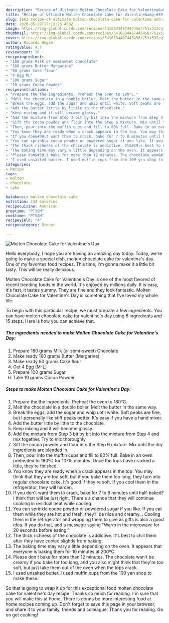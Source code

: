 ```yaml
---
description: "Recipe of Ultimate Molten Chocolate Cake for Valentine&amp;#39;s Day"
title: "Recipe of Ultimate Molten Chocolate Cake for Valentine&amp;#39;s Day"
slug: 1663-recipe-of-ultimate-molten-chocolate-cake-for-valentine-and-39-s-day
date: 2020-05-29T17:13:25.460Z
image: https://img-global.cpcdn.com/recipes/5410834487443456/751x532cq70/molten-chocolate-cake-for-valentines-day-recipe-main-photo.jpg
thumbnail: https://img-global.cpcdn.com/recipes/5410834487443456/751x532cq70/molten-chocolate-cake-for-valentines-day-recipe-main-photo.jpg
cover: https://img-global.cpcdn.com/recipes/5410834487443456/751x532cq70/molten-chocolate-cake-for-valentines-day-recipe-main-photo.jpg
author: Ricardo Hogan
ratingvalue: 4.7
reviewcount: 10
recipeingredient:
- "180 grams Milk or semisweet Chocolate"
- "160 grams Butter Margarine"
- "80 grams Cake flour"
- "4 Egg ML"
- "100 grams Sugar"
- "10 grams Cocoa Powder"
recipeinstructions:
- "Prepare the the ingredients. Preheat the oven to 180°C."
- "Melt the chocolate in a double boiler. Melt the butter in the same way."
- "Break the eggs, add the sugar and whip until white. Soft peaks are fine, but I personally like stiff peaks better. It&#39;s easy if you have a hand mixer."
- "Add the butter little by little to the chocolate."
- "Keep mixing and it will become glossy."
- "Add the mixture from Step 3 bit by bit into the mixture from Step 4 and mix together. Try to mix thoroughly"
- "Sift the cocoa powder and flour into the Step 6 mixture. Mix until the dry ingredients are blended in."
- "Then, pour into the muffin cups and fill to 80% full. Bake in an oven preheated to 180ºC for 10-15 minutes. Once the tops have cracked a little, they&#39;re finished."
- "You know they are ready when a crack appears in the top. You may think that they are too soft, but if you bake them too long, they turn into regular chocolate cake. It&#39;s good if they&#39;re soft. If you cool them in the refrigerator, they will harden."
- "If you don&#39;t want them to crack, bake for 7 to 8 minutes until half-baked? I think that will be just right. There&#39;s a chance that they will continue cooking in residual heat while cooling."
- "You can sprinkle cocoa powder or powdered sugar if you like. If you eat them while they are hot and fresh, they&#39;ll be nice and creamy... Cooling them in the refrigerator and wrapping them to give as gifts is also a good idea. If you do that, add a message saying &#34;Warm in the microwave for 20 seconds before eating.&#34;"
- "The thick richness of the chocolate is addictive. It&#39;s best to chill them after they have cooled slightly from baking."
- "The baking time may vary a little depending on the oven. It appears that everyone is baking them for 10 minutes at 200ºC."
- "Please don&#39;t bake for more than 12 minutes. The chocolate won&#39;t be creamy if you bake for too long, and you also might think that they&#39;re too soft, but just take them out of the oven when the tops crack."
- "I used unsalted butter. I used muffin cups from the 100 yen shop to make these."
categories:
- Recipe
tags:
- molten
- chocolate
- cake

katakunci: molten chocolate cake 
nutrition: 234 calories
recipecuisine: American
preptime: "PT19M"
cooktime: "PT58M"
recipeyield: "4"
recipecategory: Dinner

---
```



![Molten Chocolate Cake for Valentine&#39;s Day](https://img-global.cpcdn.com/recipes/5410834487443456/751x532cq70/molten-chocolate-cake-for-valentines-day-recipe-main-photo.jpg)

Hello everybody, I hope you are having an amazing day today. Today, we're going to make a special dish, molten chocolate cake for valentine&#39;s day. One of my favorites food recipes. This time, I'm gonna make it a little bit tasty. This will be really delicious.



Molten Chocolate Cake for Valentine&#39;s Day is one of the most favored of recent trending foods in the world. It's enjoyed by millions daily. It is easy, it's fast, it tastes yummy. They are fine and they look fantastic. Molten Chocolate Cake for Valentine&#39;s Day is something that I've loved my whole life.


To begin with this particular recipe, we must prepare a few ingredients. You can have molten chocolate cake for valentine&#39;s day using 6 ingredients and 15 steps. Here is how you can achieve that.

<!--inarticleads1-->

##### The ingredients needed to make Molten Chocolate Cake for Valentine&#39;s Day:

1. Prepare 180 grams Milk (or semi-sweet) Chocolate
1. Make ready 160 grams Butter (Margarine)
1. Make ready 80 grams Cake flour
1. Get 4 Egg (M-L)
1. Prepare 100 grams Sugar
1. Take 10 grams Cocoa Powder




<!--inarticleads2-->

##### Steps to make Molten Chocolate Cake for Valentine&#39;s Day:

1. Prepare the the ingredients. Preheat the oven to 180°C.
1. Melt the chocolate in a double boiler. Melt the butter in the same way.
1. Break the eggs, add the sugar and whip until white. Soft peaks are fine, but I personally like stiff peaks better. It&#39;s easy if you have a hand mixer.
1. Add the butter little by little to the chocolate.
1. Keep mixing and it will become glossy.
1. Add the mixture from Step 3 bit by bit into the mixture from Step 4 and mix together. Try to mix thoroughly
1. Sift the cocoa powder and flour into the Step 6 mixture. Mix until the dry ingredients are blended in.
1. Then, pour into the muffin cups and fill to 80% full. Bake in an oven preheated to 180ºC for 10-15 minutes. Once the tops have cracked a little, they&#39;re finished.
1. You know they are ready when a crack appears in the top. You may think that they are too soft, but if you bake them too long, they turn into regular chocolate cake. It&#39;s good if they&#39;re soft. If you cool them in the refrigerator, they will harden.
1. If you don&#39;t want them to crack, bake for 7 to 8 minutes until half-baked? I think that will be just right. There&#39;s a chance that they will continue cooking in residual heat while cooling.
1. You can sprinkle cocoa powder or powdered sugar if you like. If you eat them while they are hot and fresh, they&#39;ll be nice and creamy... Cooling them in the refrigerator and wrapping them to give as gifts is also a good idea. If you do that, add a message saying &#34;Warm in the microwave for 20 seconds before eating.&#34;
1. The thick richness of the chocolate is addictive. It&#39;s best to chill them after they have cooled slightly from baking.
1. The baking time may vary a little depending on the oven. It appears that everyone is baking them for 10 minutes at 200ºC.
1. Please don&#39;t bake for more than 12 minutes. The chocolate won&#39;t be creamy if you bake for too long, and you also might think that they&#39;re too soft, but just take them out of the oven when the tops crack.
1. I used unsalted butter. I used muffin cups from the 100 yen shop to make these.




So that is going to wrap it up for this exceptional food molten chocolate cake for valentine&#39;s day recipe. Thanks so much for reading. I'm sure that you will make this at home. There is gonna be more interesting food at home recipes coming up. Don't forget to save this page in your browser, and share it to your family, friends and colleague. Thank you for reading. Go on get cooking!

